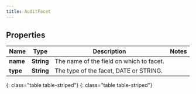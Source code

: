```yaml
---
title: AuditFacet
---
```


## Properties

| Name | Type | Description | Notes |
| ------------ | ------------- | ------------- | ------------- |
| **name** | **String** | The name of the field on which to facet. |  |
| **type** | **String** | The type of the facet, DATE or STRING. |  |
{: class="table table-striped"}
{: class="table table-striped"}


